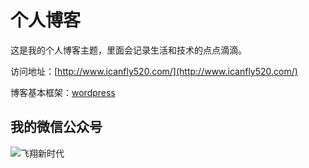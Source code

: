 
# 个人博客

这是我的个人博客主题，里面会记录生活和技术的点点滴滴。


访问地址：[http://www.icanfly520.com/](http://www.icanfly520.com/)


博客基本框架：[wordpress](https://cn.wordpress.org/)


## 我的微信公众号

![飞翔新时代](http://oss.aliyuncs.com/share-res/pics/images/myQrCode8.jpg)

